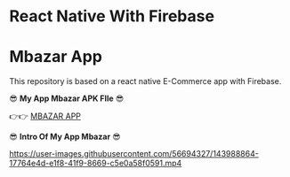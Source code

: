 # React Native With Firebase 
# Mbazar App

This repository is based on a react native E-Commerce app with Firebase.

😎 **My App Mbazar APK FIle** 😎

👉👉 [MBAZAR APP](https://raw.githubusercontent.com/iamrealfarhanbd/Mbazar-2.0/main/Mbazar.apk)

😎 **Intro Of My App Mbazar** 😎

https://user-images.githubusercontent.com/56694327/143988864-17764e4d-e1f8-41f9-8669-c5e0a58f0591.mp4


